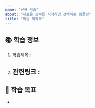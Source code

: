```yaml
---
name: "신규 학습"
about: "새로운 공부를 시작하면 선택하는 템플릿"
title: "학습 제목목"
---
```

<!-- 직관적으로 확인하게 대표 사진이 있으면 넣기 -->

## 📚 학습 정보 
<!-- 학습에 대한 개요 -->
1. 학습제목 : 
2. 관련링크 : 
    - 

## 🎯 학습 목표
<!-- 학습이 종료되었을 때, 원하는 사항 -->
- 
